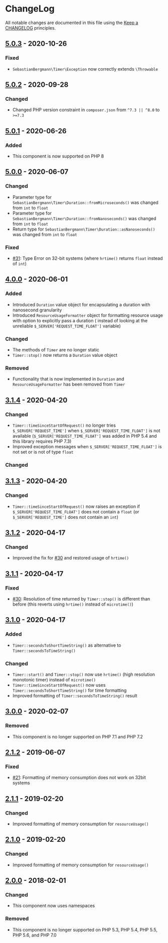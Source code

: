# ChangeLog

All notable changes are documented in this file using the [Keep a CHANGELOG](http://keepachangelog.com/) principles.

## [5.0.3] - 2020-10-26

### Fixed

* `SebastianBergmann\Timer\Exception` now correctly extends `\Throwable`

## [5.0.2] - 2020-09-28

### Changed

* Changed PHP version constraint in `composer.json` from `^7.3 || ^8.0` to `>=7.3`

## [5.0.1] - 2020-06-26

### Added

* This component is now supported on PHP 8

## [5.0.0] - 2020-06-07

### Changed

* Parameter type for `SebastianBergmann\Timer\Duration::fromMicroseconds()` was changed from `int` to `float`
* Parameter type for `SebastianBergmann\Timer\Duration::fromNanoseconds()` was changed from `int` to `float`
* Return type for `SebastianBergmann\Timer\Duration::asNanoseconds()` was changed from `int` to `float`

### Fixed

* [#31](https://github.com/sebastianbergmann/php-timer/issues/31): Type Error on 32-bit systems (where `hrtime()`
  returns `float` instead of `int`)

## [4.0.0] - 2020-06-01

### Added

* Introduced `Duration` value object for encapsulating a duration with nanosecond granularity
* Introduced `ResourceUsageFormatter` object for formatting resource usage with option to explicitly pass a duration (
  instead of looking at the unreliable `$_SERVER['REQUEST_TIME_FLOAT']` variable)

### Changed

* The methods of `Timer` are no longer static
* `Timer::stop()` now returns a `Duration` value object

### Removed

* Functionality that is now implemented in `Duration` and `ResourceUsageFormatter` has been removed from `Timer`

## [3.1.4] - 2020-04-20

### Changed

* `Timer::timeSinceStartOfRequest()` no longer tries `$_SERVER['REQUEST_TIME']` when `$_SERVER['REQUEST_TIME_FLOAT']` is
  not available (`$_SERVER['REQUEST_TIME_FLOAT']` was added in PHP 5.4 and this library requires PHP 7.3)
* Improved exception messages when `$_SERVER['REQUEST_TIME_FLOAT']` is not set or is not of type `float`

### Changed

## [3.1.3] - 2020-04-20

### Changed

* `Timer::timeSinceStartOfRequest()` now raises an exception if `$_SERVER['REQUEST_TIME_FLOAT']` does not contain
  a `float` (or `$_SERVER['REQUEST_TIME']` does not contain an `int`)

## [3.1.2] - 2020-04-17

### Changed

* Improved the fix for [#30](https://github.com/sebastianbergmann/php-timer/issues/30) and restored usage of `hrtime()`

## [3.1.1] - 2020-04-17

### Fixed

* [#30](https://github.com/sebastianbergmann/php-timer/issues/30): Resolution of time returned by `Timer::stop()` is
  different than before (this reverts using `hrtime()` instead of `microtime()`)

## [3.1.0] - 2020-04-17

### Added

* `Timer::secondsToShortTimeString()` as alternative to `Timer::secondsToTimeString()`

### Changed

* `Timer::start()` and `Timer::stop()` now use `hrtime()` (high resolution monotonic timer) instead of `microtime()`
* `Timer::timeSinceStartOfRequest()` now uses `Timer::secondsToShortTimeString()` for time formatting
* Improved formatting of `Timer::secondsToTimeString()` result

## [3.0.0] - 2020-02-07

### Removed

* This component is no longer supported on PHP 7.1 and PHP 7.2

## [2.1.2] - 2019-06-07

### Fixed

* [#21](https://github.com/sebastianbergmann/php-timer/pull/21): Formatting of memory consumption does not work on 32bit
  systems

## [2.1.1] - 2019-02-20

### Changed

* Improved formatting of memory consumption for `resourceUsage()`

## [2.1.0] - 2019-02-20

### Changed

* Improved formatting of memory consumption for `resourceUsage()`

## [2.0.0] - 2018-02-01

### Changed

* This component now uses namespaces

### Removed

* This component is no longer supported on PHP 5.3, PHP 5.4, PHP 5.5, PHP 5.6, and PHP 7.0

[5.0.3]: https://github.com/sebastianbergmann/php-timer/compare/5.0.2...5.0.3

[5.0.2]: https://github.com/sebastianbergmann/php-timer/compare/5.0.1...5.0.2

[5.0.1]: https://github.com/sebastianbergmann/php-timer/compare/5.0.0...5.0.1

[5.0.0]: https://github.com/sebastianbergmann/php-timer/compare/4.0.0...5.0.0

[4.0.0]: https://github.com/sebastianbergmann/php-timer/compare/3.1.4...4.0.0

[3.1.4]: https://github.com/sebastianbergmann/php-timer/compare/3.1.3...3.1.4

[3.1.3]: https://github.com/sebastianbergmann/php-timer/compare/3.1.2...3.1.3

[3.1.2]: https://github.com/sebastianbergmann/php-timer/compare/3.1.1...3.1.2

[3.1.1]: https://github.com/sebastianbergmann/php-timer/compare/3.1.0...3.1.1

[3.1.0]: https://github.com/sebastianbergmann/php-timer/compare/3.0.0...3.1.0

[3.0.0]: https://github.com/sebastianbergmann/php-timer/compare/2.1.2...3.0.0

[2.1.2]: https://github.com/sebastianbergmann/php-timer/compare/2.1.1...2.1.2

[2.1.1]: https://github.com/sebastianbergmann/php-timer/compare/2.1.0...2.1.1

[2.1.0]: https://github.com/sebastianbergmann/php-timer/compare/2.0.0...2.1.0

[2.0.0]: https://github.com/sebastianbergmann/php-timer/compare/1.0.9...2.0.0
